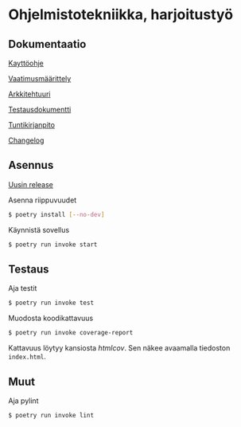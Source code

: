 # Ohjelmistotekniikka, harjoitustyö

## Dokumentaatio

[Kayttöohje](./dokumentaatio/kayttoohje.md)

[Vaatimusmäärittely](./dokumentaatio/vaatimusmaarittely.md)

[Arkkitehtuuri](./dokumentaatio/arkkitehtuuri.md)

[Testausdokumentti](./dokumentaatio/testaus.md)

[Tuntikirjanpito](./dokumentaatio/tuntikirjanpito.md)

[Changelog](./dokumentaatio/changelog.md)


## Asennus

[Uusin release](https://github.com/ossi-hy/ot-harjoitustyo/releases/tag/loppupalautus)

Asenna riippuvuudet
```bash
$ poetry install [--no-dev]
```

Käynnistä sovellus
```bash
$ poetry run invoke start
```

## Testaus
Aja testit
```bash
$ poetry run invoke test
```

Muodosta koodikattavuus
```bash
$ poetry run invoke coverage-report
```
Kattavuus löytyy kansiosta *htmlcov*. Sen näkee avaamalla tiedoston `index.html`.

## Muut
Aja pylint
```bash
$ poetry run invoke lint
```

